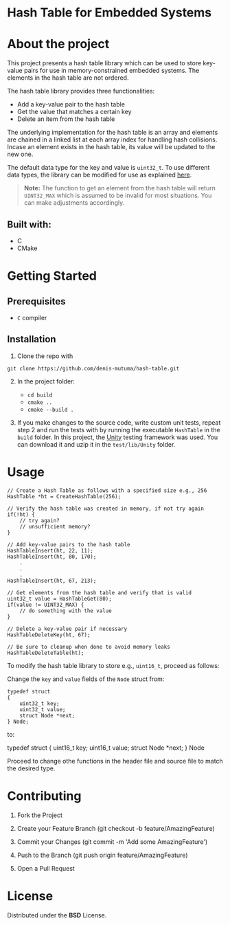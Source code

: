 # Hash Table for Embedded Systems

# About the project

This project presents a hash table library which can be used to store key-value pairs for use in memory-constrained embedded systems. The elements in the hash table are not ordered.

The hash table library provides three functionalities:
- Add a key-value pair to the hash table
- Get the value that matches a certain key
- Delete an item from the hash table

The underlying implementation for the hash table is an array and elements are chained in a linked list at each array index for handling hash collisions. Incase an element exists in the hash table, its value will be updated to the new one.

The default data type for the key and value is `uint32_t`. To use different data types, the library can be modified for use as explained [here](#usage).

> **Note:** The function to get an element from the hash table will return `UINT32_MAX` which is assumed to be invalid for most situations. You can make adjustments accordingly.

## Built with:
 - C
 - CMake

# Getting Started

## Prerequisites  

- `C` compiler

## Installation
1. Clone the repo with
```
git clone https://github.com/denis-mutuma/hash-table.git
```

2. In the project folder:
   -  `cd build`
   -  `cmake ..`
   -  `cmake --build .`

3. If you make changes to the source code, write custom unit tests, repeat step 2 and run the tests with by running the executable `HashTable` in the `build` folder. In this project, the [Unity](https://github.com/ThrowTheSwitch/Unity) testing framework was used. You can download it and uzip it in the `test/lib/Unity` folder.

# Usage

```
// Create a Hash Table as follows with a specified size e.g., 256
HashTable *ht = CreateHashTable(256);

// Verify the hash table was created in memory, if not try again
if(!ht) {
    // try again?
    // unsufficient memory?
}

// Add key-value pairs to the hash table
HashTableInsert(ht, 22, 11);
HashTableInsert(ht, 80, 170);
    .
    .
    .
HashTableInsert(ht, 67, 213);

// Get elements from the hash table and verify that is valid
uint32_t value = HashTableGet(80);
if(value != UINT32_MAX) {
    // do something with the value
}

// Delete a key-value pair if necessary
HashTableDeleteKey(ht, 67);

// Be sure to cleanup when done to avoid memory leaks
HashTableDeleteTable(ht);

```


To modify the hash table library to store e.g., `uint16_t`, proceed as follows:

Change the `key` and `value` fields of the `Node` struct from:

```
typedef struct
{
    uint32_t key;
    uint32_t value;
    struct Node *next;
} Node;
```
to:

typedef struct
{
    uint16_t key;
    uint16_t value;
    struct Node *next;
} Node

Proceed to change othe functions in the header file and source file to match the desired type.


# Contributing

1. Fork the Project

2. Create your Feature Branch (git checkout -b feature/AmazingFeature)

3. Commit your Changes (git commit -m 'Add some AmazingFeature')

4. Push to the Branch (git push origin feature/AmazingFeature)

5. Open a Pull Request

# License

Distributed under the **BSD** License.
